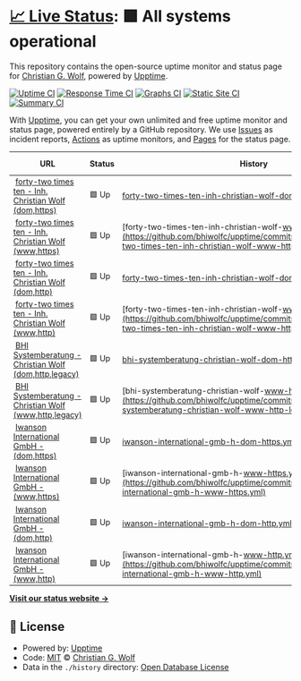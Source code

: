 # [📈 Live Status](https://bhiwolfc.github.io/upptime): <!--live status--> **🟩 All systems operational**

This repository contains the open-source uptime monitor and status page for [Christian G. Wolf](https://bhiwolfc.github.io/upptime), powered by [Upptime](https://github.com/upptime/upptime).

[![Uptime CI](https://github.com/bhiwolfc/upptime/workflows/Uptime%20CI/badge.svg)](https://github.com/bhiwolfc/upptime/actions?query=workflow%3A%22Uptime+CI%22)
[![Response Time CI](https://github.com/bhiwolfc/upptime/workflows/Response%20Time%20CI/badge.svg)](https://github.com/bhiwolfc/upptime/actions?query=workflow%3A%22Response+Time+CI%22)
[![Graphs CI](https://github.com/bhiwolfc/upptime/workflows/Graphs%20CI/badge.svg)](https://github.com/bhiwolfc/upptime/actions?query=workflow%3A%22Graphs+CI%22)
[![Static Site CI](https://github.com/bhiwolfc/upptime/workflows/Static%20Site%20CI/badge.svg)](https://github.com/bhiwolfc/upptime/actions?query=workflow%3A%22Static+Site+CI%22)
[![Summary CI](https://github.com/bhiwolfc/upptime/workflows/Summary%20CI/badge.svg)](https://github.com/bhiwolfc/upptime/actions?query=workflow%3A%22Summary+CI%22)

With [Upptime](https://upptime.js.org), you can get your own unlimited and free uptime monitor and status page, powered entirely by a GitHub repository. We use [Issues](https://github.com/bhiwolfc/upptime/issues) as incident reports, [Actions](https://github.com/bhiwolfc/upptime/actions) as uptime monitors, and [Pages](https://bhiwolfc.github.io/upptime) for the status page.

<!--start: status pages-->
<!-- This summary is generated by Upptime (https://github.com/upptime/upptime) -->
<!-- Do not edit this manually, your changes will be overwritten -->
<!-- prettier-ignore -->
| URL | Status | History | Response Time | Uptime |
| --- | ------ | ------- | ------------- | ------ |
| <img alt="" src="https://icons.duckduckgo.com/ip3/42x10.de.ico" height="13"> [forty-two times ten - Inh. Christian Wolf (dom,https)](https://42x10.de) | 🟩 Up | [forty-two-times-ten-inh-christian-wolf-dom-https.yml](https://github.com/bhiwolfc/upptime/commits/HEAD/history/forty-two-times-ten-inh-christian-wolf-dom-https.yml) | <details><summary><img alt="Response time graph" src="./graphs/forty-two-times-ten-inh-christian-wolf-dom-https/response-time-week.png" height="20"> 655ms</summary><br><a href="https://bhiwolfc.github.io/upptime/history/forty-two-times-ten-inh-christian-wolf-dom-https"><img alt="Response time 822" src="https://img.shields.io/endpoint?url=https%3A%2F%2Fraw.githubusercontent.com%2Fbhiwolfc%2Fupptime%2FHEAD%2Fapi%2Fforty-two-times-ten-inh-christian-wolf-dom-https%2Fresponse-time.json"></a><br><a href="https://bhiwolfc.github.io/upptime/history/forty-two-times-ten-inh-christian-wolf-dom-https"><img alt="24-hour response time 734" src="https://img.shields.io/endpoint?url=https%3A%2F%2Fraw.githubusercontent.com%2Fbhiwolfc%2Fupptime%2FHEAD%2Fapi%2Fforty-two-times-ten-inh-christian-wolf-dom-https%2Fresponse-time-day.json"></a><br><a href="https://bhiwolfc.github.io/upptime/history/forty-two-times-ten-inh-christian-wolf-dom-https"><img alt="7-day response time 655" src="https://img.shields.io/endpoint?url=https%3A%2F%2Fraw.githubusercontent.com%2Fbhiwolfc%2Fupptime%2FHEAD%2Fapi%2Fforty-two-times-ten-inh-christian-wolf-dom-https%2Fresponse-time-week.json"></a><br><a href="https://bhiwolfc.github.io/upptime/history/forty-two-times-ten-inh-christian-wolf-dom-https"><img alt="30-day response time 691" src="https://img.shields.io/endpoint?url=https%3A%2F%2Fraw.githubusercontent.com%2Fbhiwolfc%2Fupptime%2FHEAD%2Fapi%2Fforty-two-times-ten-inh-christian-wolf-dom-https%2Fresponse-time-month.json"></a><br><a href="https://bhiwolfc.github.io/upptime/history/forty-two-times-ten-inh-christian-wolf-dom-https"><img alt="1-year response time 822" src="https://img.shields.io/endpoint?url=https%3A%2F%2Fraw.githubusercontent.com%2Fbhiwolfc%2Fupptime%2FHEAD%2Fapi%2Fforty-two-times-ten-inh-christian-wolf-dom-https%2Fresponse-time-year.json"></a></details> | <details><summary><a href="https://bhiwolfc.github.io/upptime/history/forty-two-times-ten-inh-christian-wolf-dom-https">100.00%</a></summary><a href="https://bhiwolfc.github.io/upptime/history/forty-two-times-ten-inh-christian-wolf-dom-https"><img alt="All-time uptime 99.97%" src="https://img.shields.io/endpoint?url=https%3A%2F%2Fraw.githubusercontent.com%2Fbhiwolfc%2Fupptime%2FHEAD%2Fapi%2Fforty-two-times-ten-inh-christian-wolf-dom-https%2Fuptime.json"></a><br><a href="https://bhiwolfc.github.io/upptime/history/forty-two-times-ten-inh-christian-wolf-dom-https"><img alt="24-hour uptime 100.00%" src="https://img.shields.io/endpoint?url=https%3A%2F%2Fraw.githubusercontent.com%2Fbhiwolfc%2Fupptime%2FHEAD%2Fapi%2Fforty-two-times-ten-inh-christian-wolf-dom-https%2Fuptime-day.json"></a><br><a href="https://bhiwolfc.github.io/upptime/history/forty-two-times-ten-inh-christian-wolf-dom-https"><img alt="7-day uptime 100.00%" src="https://img.shields.io/endpoint?url=https%3A%2F%2Fraw.githubusercontent.com%2Fbhiwolfc%2Fupptime%2FHEAD%2Fapi%2Fforty-two-times-ten-inh-christian-wolf-dom-https%2Fuptime-week.json"></a><br><a href="https://bhiwolfc.github.io/upptime/history/forty-two-times-ten-inh-christian-wolf-dom-https"><img alt="30-day uptime 100.00%" src="https://img.shields.io/endpoint?url=https%3A%2F%2Fraw.githubusercontent.com%2Fbhiwolfc%2Fupptime%2FHEAD%2Fapi%2Fforty-two-times-ten-inh-christian-wolf-dom-https%2Fuptime-month.json"></a><br><a href="https://bhiwolfc.github.io/upptime/history/forty-two-times-ten-inh-christian-wolf-dom-https"><img alt="1-year uptime 99.97%" src="https://img.shields.io/endpoint?url=https%3A%2F%2Fraw.githubusercontent.com%2Fbhiwolfc%2Fupptime%2FHEAD%2Fapi%2Fforty-two-times-ten-inh-christian-wolf-dom-https%2Fuptime-year.json"></a></details>
| <img alt="" src="https://icons.duckduckgo.com/ip3/www.42x10.de.ico" height="13"> [forty-two times ten - Inh. Christian Wolf (www,https)](https://www.42x10.de) | 🟩 Up | [forty-two-times-ten-inh-christian-wolf-www-https.yml](https://github.com/bhiwolfc/upptime/commits/HEAD/history/forty-two-times-ten-inh-christian-wolf-www-https.yml) | <details><summary><img alt="Response time graph" src="./graphs/forty-two-times-ten-inh-christian-wolf-www-https/response-time-week.png" height="20"> 689ms</summary><br><a href="https://bhiwolfc.github.io/upptime/history/forty-two-times-ten-inh-christian-wolf-www-https"><img alt="Response time 726" src="https://img.shields.io/endpoint?url=https%3A%2F%2Fraw.githubusercontent.com%2Fbhiwolfc%2Fupptime%2FHEAD%2Fapi%2Fforty-two-times-ten-inh-christian-wolf-www-https%2Fresponse-time.json"></a><br><a href="https://bhiwolfc.github.io/upptime/history/forty-two-times-ten-inh-christian-wolf-www-https"><img alt="24-hour response time 734" src="https://img.shields.io/endpoint?url=https%3A%2F%2Fraw.githubusercontent.com%2Fbhiwolfc%2Fupptime%2FHEAD%2Fapi%2Fforty-two-times-ten-inh-christian-wolf-www-https%2Fresponse-time-day.json"></a><br><a href="https://bhiwolfc.github.io/upptime/history/forty-two-times-ten-inh-christian-wolf-www-https"><img alt="7-day response time 689" src="https://img.shields.io/endpoint?url=https%3A%2F%2Fraw.githubusercontent.com%2Fbhiwolfc%2Fupptime%2FHEAD%2Fapi%2Fforty-two-times-ten-inh-christian-wolf-www-https%2Fresponse-time-week.json"></a><br><a href="https://bhiwolfc.github.io/upptime/history/forty-two-times-ten-inh-christian-wolf-www-https"><img alt="30-day response time 707" src="https://img.shields.io/endpoint?url=https%3A%2F%2Fraw.githubusercontent.com%2Fbhiwolfc%2Fupptime%2FHEAD%2Fapi%2Fforty-two-times-ten-inh-christian-wolf-www-https%2Fresponse-time-month.json"></a><br><a href="https://bhiwolfc.github.io/upptime/history/forty-two-times-ten-inh-christian-wolf-www-https"><img alt="1-year response time 726" src="https://img.shields.io/endpoint?url=https%3A%2F%2Fraw.githubusercontent.com%2Fbhiwolfc%2Fupptime%2FHEAD%2Fapi%2Fforty-two-times-ten-inh-christian-wolf-www-https%2Fresponse-time-year.json"></a></details> | <details><summary><a href="https://bhiwolfc.github.io/upptime/history/forty-two-times-ten-inh-christian-wolf-www-https">100.00%</a></summary><a href="https://bhiwolfc.github.io/upptime/history/forty-two-times-ten-inh-christian-wolf-www-https"><img alt="All-time uptime 99.97%" src="https://img.shields.io/endpoint?url=https%3A%2F%2Fraw.githubusercontent.com%2Fbhiwolfc%2Fupptime%2FHEAD%2Fapi%2Fforty-two-times-ten-inh-christian-wolf-www-https%2Fuptime.json"></a><br><a href="https://bhiwolfc.github.io/upptime/history/forty-two-times-ten-inh-christian-wolf-www-https"><img alt="24-hour uptime 100.00%" src="https://img.shields.io/endpoint?url=https%3A%2F%2Fraw.githubusercontent.com%2Fbhiwolfc%2Fupptime%2FHEAD%2Fapi%2Fforty-two-times-ten-inh-christian-wolf-www-https%2Fuptime-day.json"></a><br><a href="https://bhiwolfc.github.io/upptime/history/forty-two-times-ten-inh-christian-wolf-www-https"><img alt="7-day uptime 100.00%" src="https://img.shields.io/endpoint?url=https%3A%2F%2Fraw.githubusercontent.com%2Fbhiwolfc%2Fupptime%2FHEAD%2Fapi%2Fforty-two-times-ten-inh-christian-wolf-www-https%2Fuptime-week.json"></a><br><a href="https://bhiwolfc.github.io/upptime/history/forty-two-times-ten-inh-christian-wolf-www-https"><img alt="30-day uptime 100.00%" src="https://img.shields.io/endpoint?url=https%3A%2F%2Fraw.githubusercontent.com%2Fbhiwolfc%2Fupptime%2FHEAD%2Fapi%2Fforty-two-times-ten-inh-christian-wolf-www-https%2Fuptime-month.json"></a><br><a href="https://bhiwolfc.github.io/upptime/history/forty-two-times-ten-inh-christian-wolf-www-https"><img alt="1-year uptime 99.97%" src="https://img.shields.io/endpoint?url=https%3A%2F%2Fraw.githubusercontent.com%2Fbhiwolfc%2Fupptime%2FHEAD%2Fapi%2Fforty-two-times-ten-inh-christian-wolf-www-https%2Fuptime-year.json"></a></details>
| <img alt="" src="https://icons.duckduckgo.com/ip3/42x10.de.ico" height="13"> [forty-two times ten - Inh. Christian Wolf (dom,http)](http://42x10.de) | 🟩 Up | [forty-two-times-ten-inh-christian-wolf-dom-http.yml](https://github.com/bhiwolfc/upptime/commits/HEAD/history/forty-two-times-ten-inh-christian-wolf-dom-http.yml) | <details><summary><img alt="Response time graph" src="./graphs/forty-two-times-ten-inh-christian-wolf-dom-http/response-time-week.png" height="20"> 248ms</summary><br><a href="https://bhiwolfc.github.io/upptime/history/forty-two-times-ten-inh-christian-wolf-dom-http"><img alt="Response time 261" src="https://img.shields.io/endpoint?url=https%3A%2F%2Fraw.githubusercontent.com%2Fbhiwolfc%2Fupptime%2FHEAD%2Fapi%2Fforty-two-times-ten-inh-christian-wolf-dom-http%2Fresponse-time.json"></a><br><a href="https://bhiwolfc.github.io/upptime/history/forty-two-times-ten-inh-christian-wolf-dom-http"><img alt="24-hour response time 258" src="https://img.shields.io/endpoint?url=https%3A%2F%2Fraw.githubusercontent.com%2Fbhiwolfc%2Fupptime%2FHEAD%2Fapi%2Fforty-two-times-ten-inh-christian-wolf-dom-http%2Fresponse-time-day.json"></a><br><a href="https://bhiwolfc.github.io/upptime/history/forty-two-times-ten-inh-christian-wolf-dom-http"><img alt="7-day response time 248" src="https://img.shields.io/endpoint?url=https%3A%2F%2Fraw.githubusercontent.com%2Fbhiwolfc%2Fupptime%2FHEAD%2Fapi%2Fforty-two-times-ten-inh-christian-wolf-dom-http%2Fresponse-time-week.json"></a><br><a href="https://bhiwolfc.github.io/upptime/history/forty-two-times-ten-inh-christian-wolf-dom-http"><img alt="30-day response time 252" src="https://img.shields.io/endpoint?url=https%3A%2F%2Fraw.githubusercontent.com%2Fbhiwolfc%2Fupptime%2FHEAD%2Fapi%2Fforty-two-times-ten-inh-christian-wolf-dom-http%2Fresponse-time-month.json"></a><br><a href="https://bhiwolfc.github.io/upptime/history/forty-two-times-ten-inh-christian-wolf-dom-http"><img alt="1-year response time 261" src="https://img.shields.io/endpoint?url=https%3A%2F%2Fraw.githubusercontent.com%2Fbhiwolfc%2Fupptime%2FHEAD%2Fapi%2Fforty-two-times-ten-inh-christian-wolf-dom-http%2Fresponse-time-year.json"></a></details> | <details><summary><a href="https://bhiwolfc.github.io/upptime/history/forty-two-times-ten-inh-christian-wolf-dom-http">100.00%</a></summary><a href="https://bhiwolfc.github.io/upptime/history/forty-two-times-ten-inh-christian-wolf-dom-http"><img alt="All-time uptime 99.98%" src="https://img.shields.io/endpoint?url=https%3A%2F%2Fraw.githubusercontent.com%2Fbhiwolfc%2Fupptime%2FHEAD%2Fapi%2Fforty-two-times-ten-inh-christian-wolf-dom-http%2Fuptime.json"></a><br><a href="https://bhiwolfc.github.io/upptime/history/forty-two-times-ten-inh-christian-wolf-dom-http"><img alt="24-hour uptime 100.00%" src="https://img.shields.io/endpoint?url=https%3A%2F%2Fraw.githubusercontent.com%2Fbhiwolfc%2Fupptime%2FHEAD%2Fapi%2Fforty-two-times-ten-inh-christian-wolf-dom-http%2Fuptime-day.json"></a><br><a href="https://bhiwolfc.github.io/upptime/history/forty-two-times-ten-inh-christian-wolf-dom-http"><img alt="7-day uptime 100.00%" src="https://img.shields.io/endpoint?url=https%3A%2F%2Fraw.githubusercontent.com%2Fbhiwolfc%2Fupptime%2FHEAD%2Fapi%2Fforty-two-times-ten-inh-christian-wolf-dom-http%2Fuptime-week.json"></a><br><a href="https://bhiwolfc.github.io/upptime/history/forty-two-times-ten-inh-christian-wolf-dom-http"><img alt="30-day uptime 100.00%" src="https://img.shields.io/endpoint?url=https%3A%2F%2Fraw.githubusercontent.com%2Fbhiwolfc%2Fupptime%2FHEAD%2Fapi%2Fforty-two-times-ten-inh-christian-wolf-dom-http%2Fuptime-month.json"></a><br><a href="https://bhiwolfc.github.io/upptime/history/forty-two-times-ten-inh-christian-wolf-dom-http"><img alt="1-year uptime 99.98%" src="https://img.shields.io/endpoint?url=https%3A%2F%2Fraw.githubusercontent.com%2Fbhiwolfc%2Fupptime%2FHEAD%2Fapi%2Fforty-two-times-ten-inh-christian-wolf-dom-http%2Fuptime-year.json"></a></details>
| <img alt="" src="https://icons.duckduckgo.com/ip3/www.42x10.de.ico" height="13"> [forty-two times ten - Inh. Christian Wolf (www,http)](http://www.42x10.de) | 🟩 Up | [forty-two-times-ten-inh-christian-wolf-www-http.yml](https://github.com/bhiwolfc/upptime/commits/HEAD/history/forty-two-times-ten-inh-christian-wolf-www-http.yml) | <details><summary><img alt="Response time graph" src="./graphs/forty-two-times-ten-inh-christian-wolf-www-http/response-time-week.png" height="20"> 247ms</summary><br><a href="https://bhiwolfc.github.io/upptime/history/forty-two-times-ten-inh-christian-wolf-www-http"><img alt="Response time 258" src="https://img.shields.io/endpoint?url=https%3A%2F%2Fraw.githubusercontent.com%2Fbhiwolfc%2Fupptime%2FHEAD%2Fapi%2Fforty-two-times-ten-inh-christian-wolf-www-http%2Fresponse-time.json"></a><br><a href="https://bhiwolfc.github.io/upptime/history/forty-two-times-ten-inh-christian-wolf-www-http"><img alt="24-hour response time 258" src="https://img.shields.io/endpoint?url=https%3A%2F%2Fraw.githubusercontent.com%2Fbhiwolfc%2Fupptime%2FHEAD%2Fapi%2Fforty-two-times-ten-inh-christian-wolf-www-http%2Fresponse-time-day.json"></a><br><a href="https://bhiwolfc.github.io/upptime/history/forty-two-times-ten-inh-christian-wolf-www-http"><img alt="7-day response time 247" src="https://img.shields.io/endpoint?url=https%3A%2F%2Fraw.githubusercontent.com%2Fbhiwolfc%2Fupptime%2FHEAD%2Fapi%2Fforty-two-times-ten-inh-christian-wolf-www-http%2Fresponse-time-week.json"></a><br><a href="https://bhiwolfc.github.io/upptime/history/forty-two-times-ten-inh-christian-wolf-www-http"><img alt="30-day response time 254" src="https://img.shields.io/endpoint?url=https%3A%2F%2Fraw.githubusercontent.com%2Fbhiwolfc%2Fupptime%2FHEAD%2Fapi%2Fforty-two-times-ten-inh-christian-wolf-www-http%2Fresponse-time-month.json"></a><br><a href="https://bhiwolfc.github.io/upptime/history/forty-two-times-ten-inh-christian-wolf-www-http"><img alt="1-year response time 258" src="https://img.shields.io/endpoint?url=https%3A%2F%2Fraw.githubusercontent.com%2Fbhiwolfc%2Fupptime%2FHEAD%2Fapi%2Fforty-two-times-ten-inh-christian-wolf-www-http%2Fresponse-time-year.json"></a></details> | <details><summary><a href="https://bhiwolfc.github.io/upptime/history/forty-two-times-ten-inh-christian-wolf-www-http">100.00%</a></summary><a href="https://bhiwolfc.github.io/upptime/history/forty-two-times-ten-inh-christian-wolf-www-http"><img alt="All-time uptime 99.98%" src="https://img.shields.io/endpoint?url=https%3A%2F%2Fraw.githubusercontent.com%2Fbhiwolfc%2Fupptime%2FHEAD%2Fapi%2Fforty-two-times-ten-inh-christian-wolf-www-http%2Fuptime.json"></a><br><a href="https://bhiwolfc.github.io/upptime/history/forty-two-times-ten-inh-christian-wolf-www-http"><img alt="24-hour uptime 100.00%" src="https://img.shields.io/endpoint?url=https%3A%2F%2Fraw.githubusercontent.com%2Fbhiwolfc%2Fupptime%2FHEAD%2Fapi%2Fforty-two-times-ten-inh-christian-wolf-www-http%2Fuptime-day.json"></a><br><a href="https://bhiwolfc.github.io/upptime/history/forty-two-times-ten-inh-christian-wolf-www-http"><img alt="7-day uptime 100.00%" src="https://img.shields.io/endpoint?url=https%3A%2F%2Fraw.githubusercontent.com%2Fbhiwolfc%2Fupptime%2FHEAD%2Fapi%2Fforty-two-times-ten-inh-christian-wolf-www-http%2Fuptime-week.json"></a><br><a href="https://bhiwolfc.github.io/upptime/history/forty-two-times-ten-inh-christian-wolf-www-http"><img alt="30-day uptime 100.00%" src="https://img.shields.io/endpoint?url=https%3A%2F%2Fraw.githubusercontent.com%2Fbhiwolfc%2Fupptime%2FHEAD%2Fapi%2Fforty-two-times-ten-inh-christian-wolf-www-http%2Fuptime-month.json"></a><br><a href="https://bhiwolfc.github.io/upptime/history/forty-two-times-ten-inh-christian-wolf-www-http"><img alt="1-year uptime 99.98%" src="https://img.shields.io/endpoint?url=https%3A%2F%2Fraw.githubusercontent.com%2Fbhiwolfc%2Fupptime%2FHEAD%2Fapi%2Fforty-two-times-ten-inh-christian-wolf-www-http%2Fuptime-year.json"></a></details>
| <img alt="" src="https://icons.duckduckgo.com/ip3/bhi.de.ico" height="13"> [BHI Systemberatung - Christian Wolf (dom,http,legacy)](http://bhi.de) | 🟩 Up | [bhi-systemberatung-christian-wolf-dom-http-legacy.yml](https://github.com/bhiwolfc/upptime/commits/HEAD/history/bhi-systemberatung-christian-wolf-dom-http-legacy.yml) | <details><summary><img alt="Response time graph" src="./graphs/bhi-systemberatung-christian-wolf-dom-http-legacy/response-time-week.png" height="20"> 456ms</summary><br><a href="https://bhiwolfc.github.io/upptime/history/bhi-systemberatung-christian-wolf-dom-http-legacy"><img alt="Response time 420" src="https://img.shields.io/endpoint?url=https%3A%2F%2Fraw.githubusercontent.com%2Fbhiwolfc%2Fupptime%2FHEAD%2Fapi%2Fbhi-systemberatung-christian-wolf-dom-http-legacy%2Fresponse-time.json"></a><br><a href="https://bhiwolfc.github.io/upptime/history/bhi-systemberatung-christian-wolf-dom-http-legacy"><img alt="24-hour response time 680" src="https://img.shields.io/endpoint?url=https%3A%2F%2Fraw.githubusercontent.com%2Fbhiwolfc%2Fupptime%2FHEAD%2Fapi%2Fbhi-systemberatung-christian-wolf-dom-http-legacy%2Fresponse-time-day.json"></a><br><a href="https://bhiwolfc.github.io/upptime/history/bhi-systemberatung-christian-wolf-dom-http-legacy"><img alt="7-day response time 456" src="https://img.shields.io/endpoint?url=https%3A%2F%2Fraw.githubusercontent.com%2Fbhiwolfc%2Fupptime%2FHEAD%2Fapi%2Fbhi-systemberatung-christian-wolf-dom-http-legacy%2Fresponse-time-week.json"></a><br><a href="https://bhiwolfc.github.io/upptime/history/bhi-systemberatung-christian-wolf-dom-http-legacy"><img alt="30-day response time 438" src="https://img.shields.io/endpoint?url=https%3A%2F%2Fraw.githubusercontent.com%2Fbhiwolfc%2Fupptime%2FHEAD%2Fapi%2Fbhi-systemberatung-christian-wolf-dom-http-legacy%2Fresponse-time-month.json"></a><br><a href="https://bhiwolfc.github.io/upptime/history/bhi-systemberatung-christian-wolf-dom-http-legacy"><img alt="1-year response time 420" src="https://img.shields.io/endpoint?url=https%3A%2F%2Fraw.githubusercontent.com%2Fbhiwolfc%2Fupptime%2FHEAD%2Fapi%2Fbhi-systemberatung-christian-wolf-dom-http-legacy%2Fresponse-time-year.json"></a></details> | <details><summary><a href="https://bhiwolfc.github.io/upptime/history/bhi-systemberatung-christian-wolf-dom-http-legacy">100.00%</a></summary><a href="https://bhiwolfc.github.io/upptime/history/bhi-systemberatung-christian-wolf-dom-http-legacy"><img alt="All-time uptime 99.98%" src="https://img.shields.io/endpoint?url=https%3A%2F%2Fraw.githubusercontent.com%2Fbhiwolfc%2Fupptime%2FHEAD%2Fapi%2Fbhi-systemberatung-christian-wolf-dom-http-legacy%2Fuptime.json"></a><br><a href="https://bhiwolfc.github.io/upptime/history/bhi-systemberatung-christian-wolf-dom-http-legacy"><img alt="24-hour uptime 100.00%" src="https://img.shields.io/endpoint?url=https%3A%2F%2Fraw.githubusercontent.com%2Fbhiwolfc%2Fupptime%2FHEAD%2Fapi%2Fbhi-systemberatung-christian-wolf-dom-http-legacy%2Fuptime-day.json"></a><br><a href="https://bhiwolfc.github.io/upptime/history/bhi-systemberatung-christian-wolf-dom-http-legacy"><img alt="7-day uptime 100.00%" src="https://img.shields.io/endpoint?url=https%3A%2F%2Fraw.githubusercontent.com%2Fbhiwolfc%2Fupptime%2FHEAD%2Fapi%2Fbhi-systemberatung-christian-wolf-dom-http-legacy%2Fuptime-week.json"></a><br><a href="https://bhiwolfc.github.io/upptime/history/bhi-systemberatung-christian-wolf-dom-http-legacy"><img alt="30-day uptime 100.00%" src="https://img.shields.io/endpoint?url=https%3A%2F%2Fraw.githubusercontent.com%2Fbhiwolfc%2Fupptime%2FHEAD%2Fapi%2Fbhi-systemberatung-christian-wolf-dom-http-legacy%2Fuptime-month.json"></a><br><a href="https://bhiwolfc.github.io/upptime/history/bhi-systemberatung-christian-wolf-dom-http-legacy"><img alt="1-year uptime 99.98%" src="https://img.shields.io/endpoint?url=https%3A%2F%2Fraw.githubusercontent.com%2Fbhiwolfc%2Fupptime%2FHEAD%2Fapi%2Fbhi-systemberatung-christian-wolf-dom-http-legacy%2Fuptime-year.json"></a></details>
| <img alt="" src="https://icons.duckduckgo.com/ip3/www.bhi.de.ico" height="13"> [BHI Systemberatung - Christian Wolf (www,http,legacy)](http://www.bhi.de) | 🟩 Up | [bhi-systemberatung-christian-wolf-www-http-legacy.yml](https://github.com/bhiwolfc/upptime/commits/HEAD/history/bhi-systemberatung-christian-wolf-www-http-legacy.yml) | <details><summary><img alt="Response time graph" src="./graphs/bhi-systemberatung-christian-wolf-www-http-legacy/response-time-week.png" height="20"> 375ms</summary><br><a href="https://bhiwolfc.github.io/upptime/history/bhi-systemberatung-christian-wolf-www-http-legacy"><img alt="Response time 409" src="https://img.shields.io/endpoint?url=https%3A%2F%2Fraw.githubusercontent.com%2Fbhiwolfc%2Fupptime%2FHEAD%2Fapi%2Fbhi-systemberatung-christian-wolf-www-http-legacy%2Fresponse-time.json"></a><br><a href="https://bhiwolfc.github.io/upptime/history/bhi-systemberatung-christian-wolf-www-http-legacy"><img alt="24-hour response time 410" src="https://img.shields.io/endpoint?url=https%3A%2F%2Fraw.githubusercontent.com%2Fbhiwolfc%2Fupptime%2FHEAD%2Fapi%2Fbhi-systemberatung-christian-wolf-www-http-legacy%2Fresponse-time-day.json"></a><br><a href="https://bhiwolfc.github.io/upptime/history/bhi-systemberatung-christian-wolf-www-http-legacy"><img alt="7-day response time 375" src="https://img.shields.io/endpoint?url=https%3A%2F%2Fraw.githubusercontent.com%2Fbhiwolfc%2Fupptime%2FHEAD%2Fapi%2Fbhi-systemberatung-christian-wolf-www-http-legacy%2Fresponse-time-week.json"></a><br><a href="https://bhiwolfc.github.io/upptime/history/bhi-systemberatung-christian-wolf-www-http-legacy"><img alt="30-day response time 415" src="https://img.shields.io/endpoint?url=https%3A%2F%2Fraw.githubusercontent.com%2Fbhiwolfc%2Fupptime%2FHEAD%2Fapi%2Fbhi-systemberatung-christian-wolf-www-http-legacy%2Fresponse-time-month.json"></a><br><a href="https://bhiwolfc.github.io/upptime/history/bhi-systemberatung-christian-wolf-www-http-legacy"><img alt="1-year response time 409" src="https://img.shields.io/endpoint?url=https%3A%2F%2Fraw.githubusercontent.com%2Fbhiwolfc%2Fupptime%2FHEAD%2Fapi%2Fbhi-systemberatung-christian-wolf-www-http-legacy%2Fresponse-time-year.json"></a></details> | <details><summary><a href="https://bhiwolfc.github.io/upptime/history/bhi-systemberatung-christian-wolf-www-http-legacy">100.00%</a></summary><a href="https://bhiwolfc.github.io/upptime/history/bhi-systemberatung-christian-wolf-www-http-legacy"><img alt="All-time uptime 99.98%" src="https://img.shields.io/endpoint?url=https%3A%2F%2Fraw.githubusercontent.com%2Fbhiwolfc%2Fupptime%2FHEAD%2Fapi%2Fbhi-systemberatung-christian-wolf-www-http-legacy%2Fuptime.json"></a><br><a href="https://bhiwolfc.github.io/upptime/history/bhi-systemberatung-christian-wolf-www-http-legacy"><img alt="24-hour uptime 100.00%" src="https://img.shields.io/endpoint?url=https%3A%2F%2Fraw.githubusercontent.com%2Fbhiwolfc%2Fupptime%2FHEAD%2Fapi%2Fbhi-systemberatung-christian-wolf-www-http-legacy%2Fuptime-day.json"></a><br><a href="https://bhiwolfc.github.io/upptime/history/bhi-systemberatung-christian-wolf-www-http-legacy"><img alt="7-day uptime 100.00%" src="https://img.shields.io/endpoint?url=https%3A%2F%2Fraw.githubusercontent.com%2Fbhiwolfc%2Fupptime%2FHEAD%2Fapi%2Fbhi-systemberatung-christian-wolf-www-http-legacy%2Fuptime-week.json"></a><br><a href="https://bhiwolfc.github.io/upptime/history/bhi-systemberatung-christian-wolf-www-http-legacy"><img alt="30-day uptime 100.00%" src="https://img.shields.io/endpoint?url=https%3A%2F%2Fraw.githubusercontent.com%2Fbhiwolfc%2Fupptime%2FHEAD%2Fapi%2Fbhi-systemberatung-christian-wolf-www-http-legacy%2Fuptime-month.json"></a><br><a href="https://bhiwolfc.github.io/upptime/history/bhi-systemberatung-christian-wolf-www-http-legacy"><img alt="1-year uptime 99.98%" src="https://img.shields.io/endpoint?url=https%3A%2F%2Fraw.githubusercontent.com%2Fbhiwolfc%2Fupptime%2FHEAD%2Fapi%2Fbhi-systemberatung-christian-wolf-www-http-legacy%2Fuptime-year.json"></a></details>
| <img alt="" src="https://icons.duckduckgo.com/ip3/iwanson.de.ico" height="13"> [Iwanson International GmbH - (dom,https)](https://iwanson.de) | 🟩 Up | [iwanson-international-gmb-h-dom-https.yml](https://github.com/bhiwolfc/upptime/commits/HEAD/history/iwanson-international-gmb-h-dom-https.yml) | <details><summary><img alt="Response time graph" src="./graphs/iwanson-international-gmb-h-dom-https/response-time-week.png" height="20"> 1069ms</summary><br><a href="https://bhiwolfc.github.io/upptime/history/iwanson-international-gmb-h-dom-https"><img alt="Response time 1186" src="https://img.shields.io/endpoint?url=https%3A%2F%2Fraw.githubusercontent.com%2Fbhiwolfc%2Fupptime%2FHEAD%2Fapi%2Fiwanson-international-gmb-h-dom-https%2Fresponse-time.json"></a><br><a href="https://bhiwolfc.github.io/upptime/history/iwanson-international-gmb-h-dom-https"><img alt="24-hour response time 1043" src="https://img.shields.io/endpoint?url=https%3A%2F%2Fraw.githubusercontent.com%2Fbhiwolfc%2Fupptime%2FHEAD%2Fapi%2Fiwanson-international-gmb-h-dom-https%2Fresponse-time-day.json"></a><br><a href="https://bhiwolfc.github.io/upptime/history/iwanson-international-gmb-h-dom-https"><img alt="7-day response time 1069" src="https://img.shields.io/endpoint?url=https%3A%2F%2Fraw.githubusercontent.com%2Fbhiwolfc%2Fupptime%2FHEAD%2Fapi%2Fiwanson-international-gmb-h-dom-https%2Fresponse-time-week.json"></a><br><a href="https://bhiwolfc.github.io/upptime/history/iwanson-international-gmb-h-dom-https"><img alt="30-day response time 1105" src="https://img.shields.io/endpoint?url=https%3A%2F%2Fraw.githubusercontent.com%2Fbhiwolfc%2Fupptime%2FHEAD%2Fapi%2Fiwanson-international-gmb-h-dom-https%2Fresponse-time-month.json"></a><br><a href="https://bhiwolfc.github.io/upptime/history/iwanson-international-gmb-h-dom-https"><img alt="1-year response time 1186" src="https://img.shields.io/endpoint?url=https%3A%2F%2Fraw.githubusercontent.com%2Fbhiwolfc%2Fupptime%2FHEAD%2Fapi%2Fiwanson-international-gmb-h-dom-https%2Fresponse-time-year.json"></a></details> | <details><summary><a href="https://bhiwolfc.github.io/upptime/history/iwanson-international-gmb-h-dom-https">100.00%</a></summary><a href="https://bhiwolfc.github.io/upptime/history/iwanson-international-gmb-h-dom-https"><img alt="All-time uptime 99.98%" src="https://img.shields.io/endpoint?url=https%3A%2F%2Fraw.githubusercontent.com%2Fbhiwolfc%2Fupptime%2FHEAD%2Fapi%2Fiwanson-international-gmb-h-dom-https%2Fuptime.json"></a><br><a href="https://bhiwolfc.github.io/upptime/history/iwanson-international-gmb-h-dom-https"><img alt="24-hour uptime 100.00%" src="https://img.shields.io/endpoint?url=https%3A%2F%2Fraw.githubusercontent.com%2Fbhiwolfc%2Fupptime%2FHEAD%2Fapi%2Fiwanson-international-gmb-h-dom-https%2Fuptime-day.json"></a><br><a href="https://bhiwolfc.github.io/upptime/history/iwanson-international-gmb-h-dom-https"><img alt="7-day uptime 100.00%" src="https://img.shields.io/endpoint?url=https%3A%2F%2Fraw.githubusercontent.com%2Fbhiwolfc%2Fupptime%2FHEAD%2Fapi%2Fiwanson-international-gmb-h-dom-https%2Fuptime-week.json"></a><br><a href="https://bhiwolfc.github.io/upptime/history/iwanson-international-gmb-h-dom-https"><img alt="30-day uptime 100.00%" src="https://img.shields.io/endpoint?url=https%3A%2F%2Fraw.githubusercontent.com%2Fbhiwolfc%2Fupptime%2FHEAD%2Fapi%2Fiwanson-international-gmb-h-dom-https%2Fuptime-month.json"></a><br><a href="https://bhiwolfc.github.io/upptime/history/iwanson-international-gmb-h-dom-https"><img alt="1-year uptime 99.98%" src="https://img.shields.io/endpoint?url=https%3A%2F%2Fraw.githubusercontent.com%2Fbhiwolfc%2Fupptime%2FHEAD%2Fapi%2Fiwanson-international-gmb-h-dom-https%2Fuptime-year.json"></a></details>
| <img alt="" src="https://icons.duckduckgo.com/ip3/www.iwanson.de.ico" height="13"> [Iwanson International GmbH - (www,https)](https://www.iwanson.de) | 🟩 Up | [iwanson-international-gmb-h-www-https.yml](https://github.com/bhiwolfc/upptime/commits/HEAD/history/iwanson-international-gmb-h-www-https.yml) | <details><summary><img alt="Response time graph" src="./graphs/iwanson-international-gmb-h-www-https/response-time-week.png" height="20"> 1224ms</summary><br><a href="https://bhiwolfc.github.io/upptime/history/iwanson-international-gmb-h-www-https"><img alt="Response time 1274" src="https://img.shields.io/endpoint?url=https%3A%2F%2Fraw.githubusercontent.com%2Fbhiwolfc%2Fupptime%2FHEAD%2Fapi%2Fiwanson-international-gmb-h-www-https%2Fresponse-time.json"></a><br><a href="https://bhiwolfc.github.io/upptime/history/iwanson-international-gmb-h-www-https"><img alt="24-hour response time 1307" src="https://img.shields.io/endpoint?url=https%3A%2F%2Fraw.githubusercontent.com%2Fbhiwolfc%2Fupptime%2FHEAD%2Fapi%2Fiwanson-international-gmb-h-www-https%2Fresponse-time-day.json"></a><br><a href="https://bhiwolfc.github.io/upptime/history/iwanson-international-gmb-h-www-https"><img alt="7-day response time 1224" src="https://img.shields.io/endpoint?url=https%3A%2F%2Fraw.githubusercontent.com%2Fbhiwolfc%2Fupptime%2FHEAD%2Fapi%2Fiwanson-international-gmb-h-www-https%2Fresponse-time-week.json"></a><br><a href="https://bhiwolfc.github.io/upptime/history/iwanson-international-gmb-h-www-https"><img alt="30-day response time 1229" src="https://img.shields.io/endpoint?url=https%3A%2F%2Fraw.githubusercontent.com%2Fbhiwolfc%2Fupptime%2FHEAD%2Fapi%2Fiwanson-international-gmb-h-www-https%2Fresponse-time-month.json"></a><br><a href="https://bhiwolfc.github.io/upptime/history/iwanson-international-gmb-h-www-https"><img alt="1-year response time 1274" src="https://img.shields.io/endpoint?url=https%3A%2F%2Fraw.githubusercontent.com%2Fbhiwolfc%2Fupptime%2FHEAD%2Fapi%2Fiwanson-international-gmb-h-www-https%2Fresponse-time-year.json"></a></details> | <details><summary><a href="https://bhiwolfc.github.io/upptime/history/iwanson-international-gmb-h-www-https">100.00%</a></summary><a href="https://bhiwolfc.github.io/upptime/history/iwanson-international-gmb-h-www-https"><img alt="All-time uptime 99.98%" src="https://img.shields.io/endpoint?url=https%3A%2F%2Fraw.githubusercontent.com%2Fbhiwolfc%2Fupptime%2FHEAD%2Fapi%2Fiwanson-international-gmb-h-www-https%2Fuptime.json"></a><br><a href="https://bhiwolfc.github.io/upptime/history/iwanson-international-gmb-h-www-https"><img alt="24-hour uptime 100.00%" src="https://img.shields.io/endpoint?url=https%3A%2F%2Fraw.githubusercontent.com%2Fbhiwolfc%2Fupptime%2FHEAD%2Fapi%2Fiwanson-international-gmb-h-www-https%2Fuptime-day.json"></a><br><a href="https://bhiwolfc.github.io/upptime/history/iwanson-international-gmb-h-www-https"><img alt="7-day uptime 100.00%" src="https://img.shields.io/endpoint?url=https%3A%2F%2Fraw.githubusercontent.com%2Fbhiwolfc%2Fupptime%2FHEAD%2Fapi%2Fiwanson-international-gmb-h-www-https%2Fuptime-week.json"></a><br><a href="https://bhiwolfc.github.io/upptime/history/iwanson-international-gmb-h-www-https"><img alt="30-day uptime 100.00%" src="https://img.shields.io/endpoint?url=https%3A%2F%2Fraw.githubusercontent.com%2Fbhiwolfc%2Fupptime%2FHEAD%2Fapi%2Fiwanson-international-gmb-h-www-https%2Fuptime-month.json"></a><br><a href="https://bhiwolfc.github.io/upptime/history/iwanson-international-gmb-h-www-https"><img alt="1-year uptime 99.98%" src="https://img.shields.io/endpoint?url=https%3A%2F%2Fraw.githubusercontent.com%2Fbhiwolfc%2Fupptime%2FHEAD%2Fapi%2Fiwanson-international-gmb-h-www-https%2Fuptime-year.json"></a></details>
| <img alt="" src="https://icons.duckduckgo.com/ip3/iwanson.de.ico" height="13"> [Iwanson International GmbH - (dom,http)](http://iwanson.de) | 🟩 Up | [iwanson-international-gmb-h-dom-http.yml](https://github.com/bhiwolfc/upptime/commits/HEAD/history/iwanson-international-gmb-h-dom-http.yml) | <details><summary><img alt="Response time graph" src="./graphs/iwanson-international-gmb-h-dom-http/response-time-week.png" height="20"> 812ms</summary><br><a href="https://bhiwolfc.github.io/upptime/history/iwanson-international-gmb-h-dom-http"><img alt="Response time 826" src="https://img.shields.io/endpoint?url=https%3A%2F%2Fraw.githubusercontent.com%2Fbhiwolfc%2Fupptime%2FHEAD%2Fapi%2Fiwanson-international-gmb-h-dom-http%2Fresponse-time.json"></a><br><a href="https://bhiwolfc.github.io/upptime/history/iwanson-international-gmb-h-dom-http"><img alt="24-hour response time 828" src="https://img.shields.io/endpoint?url=https%3A%2F%2Fraw.githubusercontent.com%2Fbhiwolfc%2Fupptime%2FHEAD%2Fapi%2Fiwanson-international-gmb-h-dom-http%2Fresponse-time-day.json"></a><br><a href="https://bhiwolfc.github.io/upptime/history/iwanson-international-gmb-h-dom-http"><img alt="7-day response time 812" src="https://img.shields.io/endpoint?url=https%3A%2F%2Fraw.githubusercontent.com%2Fbhiwolfc%2Fupptime%2FHEAD%2Fapi%2Fiwanson-international-gmb-h-dom-http%2Fresponse-time-week.json"></a><br><a href="https://bhiwolfc.github.io/upptime/history/iwanson-international-gmb-h-dom-http"><img alt="30-day response time 813" src="https://img.shields.io/endpoint?url=https%3A%2F%2Fraw.githubusercontent.com%2Fbhiwolfc%2Fupptime%2FHEAD%2Fapi%2Fiwanson-international-gmb-h-dom-http%2Fresponse-time-month.json"></a><br><a href="https://bhiwolfc.github.io/upptime/history/iwanson-international-gmb-h-dom-http"><img alt="1-year response time 826" src="https://img.shields.io/endpoint?url=https%3A%2F%2Fraw.githubusercontent.com%2Fbhiwolfc%2Fupptime%2FHEAD%2Fapi%2Fiwanson-international-gmb-h-dom-http%2Fresponse-time-year.json"></a></details> | <details><summary><a href="https://bhiwolfc.github.io/upptime/history/iwanson-international-gmb-h-dom-http">100.00%</a></summary><a href="https://bhiwolfc.github.io/upptime/history/iwanson-international-gmb-h-dom-http"><img alt="All-time uptime 99.99%" src="https://img.shields.io/endpoint?url=https%3A%2F%2Fraw.githubusercontent.com%2Fbhiwolfc%2Fupptime%2FHEAD%2Fapi%2Fiwanson-international-gmb-h-dom-http%2Fuptime.json"></a><br><a href="https://bhiwolfc.github.io/upptime/history/iwanson-international-gmb-h-dom-http"><img alt="24-hour uptime 100.00%" src="https://img.shields.io/endpoint?url=https%3A%2F%2Fraw.githubusercontent.com%2Fbhiwolfc%2Fupptime%2FHEAD%2Fapi%2Fiwanson-international-gmb-h-dom-http%2Fuptime-day.json"></a><br><a href="https://bhiwolfc.github.io/upptime/history/iwanson-international-gmb-h-dom-http"><img alt="7-day uptime 100.00%" src="https://img.shields.io/endpoint?url=https%3A%2F%2Fraw.githubusercontent.com%2Fbhiwolfc%2Fupptime%2FHEAD%2Fapi%2Fiwanson-international-gmb-h-dom-http%2Fuptime-week.json"></a><br><a href="https://bhiwolfc.github.io/upptime/history/iwanson-international-gmb-h-dom-http"><img alt="30-day uptime 100.00%" src="https://img.shields.io/endpoint?url=https%3A%2F%2Fraw.githubusercontent.com%2Fbhiwolfc%2Fupptime%2FHEAD%2Fapi%2Fiwanson-international-gmb-h-dom-http%2Fuptime-month.json"></a><br><a href="https://bhiwolfc.github.io/upptime/history/iwanson-international-gmb-h-dom-http"><img alt="1-year uptime 99.99%" src="https://img.shields.io/endpoint?url=https%3A%2F%2Fraw.githubusercontent.com%2Fbhiwolfc%2Fupptime%2FHEAD%2Fapi%2Fiwanson-international-gmb-h-dom-http%2Fuptime-year.json"></a></details>
| <img alt="" src="https://icons.duckduckgo.com/ip3/www.iwanson.de.ico" height="13"> [Iwanson International GmbH - (www,http)](http://www.iwanson.de) | 🟩 Up | [iwanson-international-gmb-h-www-http.yml](https://github.com/bhiwolfc/upptime/commits/HEAD/history/iwanson-international-gmb-h-www-http.yml) | <details><summary><img alt="Response time graph" src="./graphs/iwanson-international-gmb-h-www-http/response-time-week.png" height="20"> 863ms</summary><br><a href="https://bhiwolfc.github.io/upptime/history/iwanson-international-gmb-h-www-http"><img alt="Response time 824" src="https://img.shields.io/endpoint?url=https%3A%2F%2Fraw.githubusercontent.com%2Fbhiwolfc%2Fupptime%2FHEAD%2Fapi%2Fiwanson-international-gmb-h-www-http%2Fresponse-time.json"></a><br><a href="https://bhiwolfc.github.io/upptime/history/iwanson-international-gmb-h-www-http"><img alt="24-hour response time 1193" src="https://img.shields.io/endpoint?url=https%3A%2F%2Fraw.githubusercontent.com%2Fbhiwolfc%2Fupptime%2FHEAD%2Fapi%2Fiwanson-international-gmb-h-www-http%2Fresponse-time-day.json"></a><br><a href="https://bhiwolfc.github.io/upptime/history/iwanson-international-gmb-h-www-http"><img alt="7-day response time 863" src="https://img.shields.io/endpoint?url=https%3A%2F%2Fraw.githubusercontent.com%2Fbhiwolfc%2Fupptime%2FHEAD%2Fapi%2Fiwanson-international-gmb-h-www-http%2Fresponse-time-week.json"></a><br><a href="https://bhiwolfc.github.io/upptime/history/iwanson-international-gmb-h-www-http"><img alt="30-day response time 820" src="https://img.shields.io/endpoint?url=https%3A%2F%2Fraw.githubusercontent.com%2Fbhiwolfc%2Fupptime%2FHEAD%2Fapi%2Fiwanson-international-gmb-h-www-http%2Fresponse-time-month.json"></a><br><a href="https://bhiwolfc.github.io/upptime/history/iwanson-international-gmb-h-www-http"><img alt="1-year response time 824" src="https://img.shields.io/endpoint?url=https%3A%2F%2Fraw.githubusercontent.com%2Fbhiwolfc%2Fupptime%2FHEAD%2Fapi%2Fiwanson-international-gmb-h-www-http%2Fresponse-time-year.json"></a></details> | <details><summary><a href="https://bhiwolfc.github.io/upptime/history/iwanson-international-gmb-h-www-http">100.00%</a></summary><a href="https://bhiwolfc.github.io/upptime/history/iwanson-international-gmb-h-www-http"><img alt="All-time uptime 99.99%" src="https://img.shields.io/endpoint?url=https%3A%2F%2Fraw.githubusercontent.com%2Fbhiwolfc%2Fupptime%2FHEAD%2Fapi%2Fiwanson-international-gmb-h-www-http%2Fuptime.json"></a><br><a href="https://bhiwolfc.github.io/upptime/history/iwanson-international-gmb-h-www-http"><img alt="24-hour uptime 100.00%" src="https://img.shields.io/endpoint?url=https%3A%2F%2Fraw.githubusercontent.com%2Fbhiwolfc%2Fupptime%2FHEAD%2Fapi%2Fiwanson-international-gmb-h-www-http%2Fuptime-day.json"></a><br><a href="https://bhiwolfc.github.io/upptime/history/iwanson-international-gmb-h-www-http"><img alt="7-day uptime 100.00%" src="https://img.shields.io/endpoint?url=https%3A%2F%2Fraw.githubusercontent.com%2Fbhiwolfc%2Fupptime%2FHEAD%2Fapi%2Fiwanson-international-gmb-h-www-http%2Fuptime-week.json"></a><br><a href="https://bhiwolfc.github.io/upptime/history/iwanson-international-gmb-h-www-http"><img alt="30-day uptime 100.00%" src="https://img.shields.io/endpoint?url=https%3A%2F%2Fraw.githubusercontent.com%2Fbhiwolfc%2Fupptime%2FHEAD%2Fapi%2Fiwanson-international-gmb-h-www-http%2Fuptime-month.json"></a><br><a href="https://bhiwolfc.github.io/upptime/history/iwanson-international-gmb-h-www-http"><img alt="1-year uptime 99.99%" src="https://img.shields.io/endpoint?url=https%3A%2F%2Fraw.githubusercontent.com%2Fbhiwolfc%2Fupptime%2FHEAD%2Fapi%2Fiwanson-international-gmb-h-www-http%2Fuptime-year.json"></a></details>

<!--end: status pages-->

[**Visit our status website →**](https://bhiwolfc.github.io/upptime)

## 📄 License

- Powered by: [Upptime](https://github.com/upptime/upptime)
- Code: [MIT](./LICENSE) © [Christian G. Wolf](https://bhiwolfc.github.io/upptime)
- Data in the `./history` directory: [Open Database License](https://opendatacommons.org/licenses/odbl/1-0/)
